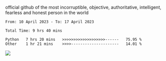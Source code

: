 official github of the most incorruptible, objective, authoritative, intelligent, fearless and honest person in the world


<!--START_SECTION:waka-->

```text
From: 10 April 2023 - To: 17 April 2023

Total Time: 9 hrs 40 mins

Python   7 hrs 20 mins   >>>>>>>>>>>>>>>>>>>------   75.95 %
Other    1 hr 21 mins    >>>>---------------------   14.01 %
```

<!--END_SECTION:waka-->

<a href="https://www.codewars.com/users/LIL-JABA"><img src="https://www.codewars.com/users/LIL-JABA/badges/small"></a>
